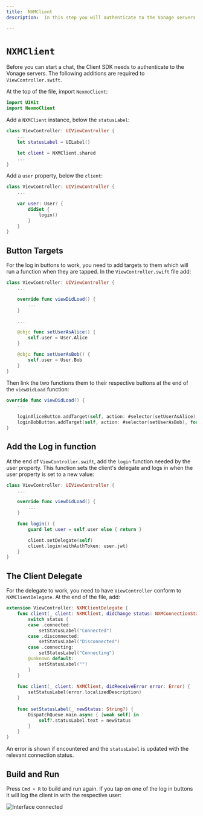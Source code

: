 ```yaml
---
title:  NXMClient
description:  In this step you will authenticate to the Vonage servers.

---
```


`NXMClient`
===========

Before you can start a chat, the Client SDK needs to authenticate to the Vonage servers. The following additions are required to `ViewController.swift`.

At the top of the file, import `NexmoClient`:

```swift
import UIKit
import NexmoClient
```

Add a `NXMClient` instance, below the `statusLabel`:

```swift
class ViewController: UIViewController {
    ...
    let statusLabel = UILabel()

    let client = NXMClient.shared
    ...
}
```

Add a `user` property, below the `client`:

```swift
class ViewController: UIViewController {
    ...
    
    var user: User? {
        didSet {
            login()
        }
    }
}
```

Button Targets
--------------

For the log in buttons to work, you need to add targets to them which will run a function when they are tapped. In the `ViewController.swift` file add:

```swift
class ViewController: UIViewController {
    ...

    override func viewDidLoad() {
        ...
    }

    ...

    @objc func setUserAsAlice() {
        self.user = User.Alice
    }

    @objc func setUserAsBob() {
        self.user = User.Bob
    }
}
```

Then link the two functions them to their respective buttons at the end of the `viewDidLoad` function:

```swift
override func viewDidLoad() {
    ...

    loginAliceButton.addTarget(self, action: #selector(setUserAsAlice), for: .touchUpInside)
    loginBobButton.addTarget(self, action: #selector(setUserAsBob), for: .touchUpInside)
}
```

Add the Log in function
-----------------------

At the end of `ViewController.swift`, add the `login` function needed by the user property. This function sets the client's delegate and logs in when the user property is set to a new value:

```swift
class ViewController: UIViewController {
    ...

    override func viewDidLoad() {
        ...
    }

    func login() {
        guard let user = self.user else { return }

        client.setDelegate(self)
        client.login(withAuthToken: user.jwt)
    }
}
```

The Client Delegate
-------------------

For the delegate to work, you need to have `ViewController` conform to `NXMClientDelegate`. At the end of the file, add:

```swift
extension ViewController: NXMClientDelegate {
    func client(_ client: NXMClient, didChange status: NXMConnectionStatus, reason: NXMConnectionStatusReason) { 
        switch status {
        case .connected:
            setStatusLabel("Connected")
        case .disconnected:
            setStatusLabel("Disconnected")
        case .connecting:
            setStatusLabel("Connecting")
        @unknown default:
            setStatusLabel("")
        }
    }
    
    func client(_ client: NXMClient, didReceiveError error: Error) {
        setStatusLabel(error.localizedDescription)
    }
    
    func setStatusLabel(_ newStatus: String?) {
        DispatchQueue.main.async { [weak self] in
            self?.statusLabel.text = newStatus
        }
    }
}
```

An error is shown if encountered and the `statusLabel` is updated with the relevant connection status.

Build and Run
-------------

Press `Cmd + R` to build and run again. If you tap on one of the log in buttons it will log the client in with the respective user:

![Interface connected](/images/client-sdk/ios-messaging/client.png)

